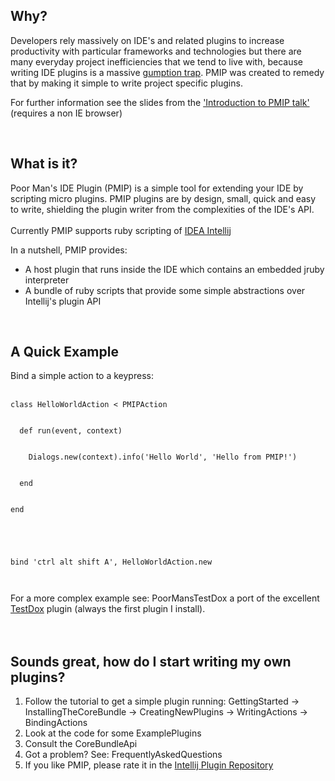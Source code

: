 ## Why? ##

Developers rely massively on IDE's and related plugins to increase productivity with particular frameworks and technologies but there are many everyday project inefficiencies that we tend to live with, because writing IDE plugins is a massive [gumption trap](http://en.wikipedia.org/wiki/Gumption_trap). PMIP was created to remedy that by making it simple to write project specific plugins.

For further information see the slides from the ['Introduction to PMIP talk'](http://pmip.googlecode.com/svn/trunk/talk/PMIP/pmip.html) (requires a non IE browser)

<br>
<h2>What is it?</h2>

Poor Man's IDE Plugin (PMIP) is a simple tool for extending your IDE by scripting micro plugins.  PMIP plugins are by design, small, quick and easy to write, shielding the plugin writer from the complexities of the IDE's API.<br>
<br>
Currently PMIP supports ruby scripting of <a href='http://www.jetbrains.com/idea/'>IDEA Intellij</a>

In a nutshell, PMIP provides:<br>
<ul><li>A host plugin that runs inside the IDE which contains an embedded jruby interpreter<br>
</li><li>A bundle of ruby scripts that provide some simple abstractions over Intellij's plugin API</li></ul>

<br>
<h2>A Quick Example</h2>

Bind a simple action to a keypress:<br>
<br>
<pre><code>class HelloWorldAction &lt; PMIPAction<br>
  def run(event, context)<br>
    Dialogs.new(context).info('Hello World', 'Hello from PMIP!')<br>
  end<br>
end<br>
<br>
bind 'ctrl alt shift A', HelloWorldAction.new<br>
</code></pre>

For a more complex example see: PoorMansTestDox a port of the excellent <a href='http://plugins.intellij.net/plugin/?idea&id=96'>TestDox</a> plugin (always the first plugin I install).<br>
<br>
<br>
<h2>Sounds great, how do I start writing my own plugins?</h2>
<ol><li>Follow the tutorial to get a simple plugin running: GettingStarted -> InstallingTheCoreBundle -> CreatingNewPlugins -> WritingActions -> BindingActions<br>
</li><li>Look at the code for some ExamplePlugins<br>
</li><li>Consult the CoreBundleApi<br>
</li><li>Got a problem?  See: FrequentlyAskedQuestions<br>
</li><li>If you like PMIP, please rate it in the <a href='http://plugins.intellij.net/plugin/?idea&id=4571'>Intellij Plugin Repository</a></li></ol>

